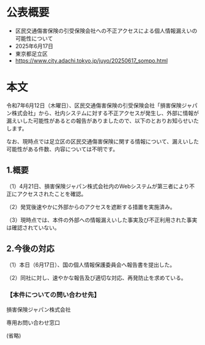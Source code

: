 # 公表概要
- 区民交通傷害保険の引受保険会社への不正アクセスによる個人情報漏えいの可能性について
- 2025年6月17日
- 東京都足立区
- https://www.city.adachi.tokyo.jp/juyo/20250617_sompo.html

# 本文
令和7年6月12日（木曜日）、区民交通傷害保険の引受保険会社「損害保険ジャパン株式会社」から、社内システムに対する不正アクセスが発生し、外部に情報が漏えいした可能性があるとの報告がありましたので、以下のとおりお知らせいたします。

なお、現時点では足立区の区民交通傷害保険に関する情報について、漏えいした可能性がある件数、内容については不明です。

## 1.概要
（1）4月21日、損害保険ジャパン株式会社内のWebシステムが第三者により不正にアクセスされたことを確認。

（2）発覚後速やかに外部からのアクセスを遮断する措置を実施済み。

（3）現時点では、本件の外部への情報漏えいした事実及び不正利用された事実は確認されていない。　

## 2.今後の対応
（1）本日（6月17日）、国の個人情報保護委員会へ報告書を提出した。

（2）同社に対し、速やかな報告及び適切な対応、再発防止を求めている。

### 【本件についての問い合わせ先】
損害保険ジャパン株式会社

専用お問い合わせ窓口

(省略)
